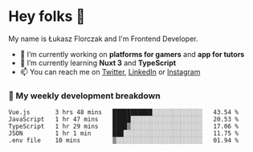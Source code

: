 # Hey folks 👋

My name is Łukasz Florczak and I'm Frontend Developer. 

- 🔭 I’m currently working on **platforms for gamers** and **app for tutors**
- 🌱 I’m currently learning **Nuxt 3** and **TypeScript**
- 📫 You can reach me on [Twitter](https://twitter.com/lukaszflorczak), [LinkedIn](https://pl.linkedin.com/in/lukasz-florczak) or [Instagram](https://instagram.com/lukaszflorczak)


### 🧮 My weekly development breakdown

<!--START_SECTION:waka-->
```text
Vue.js       3 hrs 48 mins   ███████████░░░░░░░░░░░░░░   43.54 % 
JavaScript   1 hr 47 mins    █████░░░░░░░░░░░░░░░░░░░░   20.53 % 
TypeScript   1 hr 29 mins    ████▒░░░░░░░░░░░░░░░░░░░░   17.06 % 
JSON         1 hr 1 min      ███░░░░░░░░░░░░░░░░░░░░░░   11.75 % 
.env file    10 mins         ▒░░░░░░░░░░░░░░░░░░░░░░░░   01.94 % 
```
<!--END_SECTION:waka-->

<!--
**lukaszflorczak/lukaszflorczak** is a ✨ _special_ ✨ repository because its `README.md` (this file) appears on your GitHub profile.

Here are some ideas to get you started:

- 🔭 I’m currently working on ...
- 🌱 I’m currently learning ...
- 👯 I’m looking to collaborate on ...
- 🤔 I’m looking for help with ...
- 💬 Ask me about ...
- 📫 How to reach me: ...
- 😄 Pronouns: ...
- ⚡ Fun fact: ...
-->
